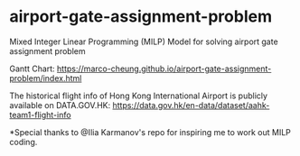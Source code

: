 # airport-gate-assignment-problem
Mixed Integer Linear Programming (MILP) Model for solving airport gate assignment problem

Gantt Chart:
https://marco-cheung.github.io/airport-gate-assignment-problem/index.html

The historical flight info of Hong Kong International Airport is publicly available on DATA.GOV.HK:
https://data.gov.hk/en-data/dataset/aahk-team1-flight-info


*Special thanks to @Ilia Karmanov's repo for inspiring me to work out MILP coding. 
